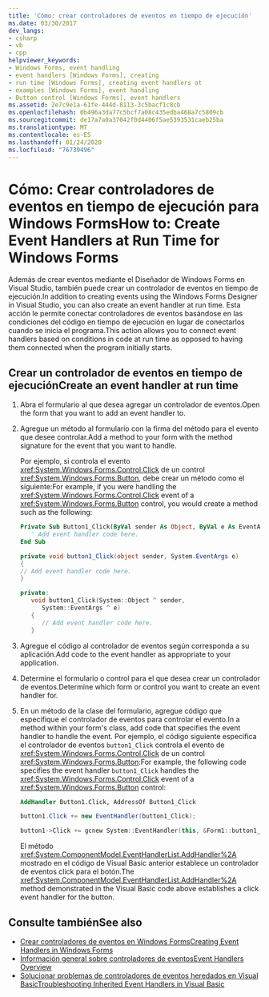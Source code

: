 ```yaml
---
title: 'Cómo: crear controladores de eventos en tiempo de ejecución'
ms.date: 03/30/2017
dev_langs:
- csharp
- vb
- cpp
helpviewer_keywords:
- Windows Forms, event handling
- event handlers [Windows Forms], creating
- run time [Windows Forms], creating event handlers at
- examples [Windows Forms], event handling
- Button control [Windows Forms], event handlers
ms.assetid: 2e7c9e1a-61fe-444d-8113-3c5bacf1c8cb
ms.openlocfilehash: 0b496a3da77c5bcf7a08c435edba468a7c5809cb
ms.sourcegitcommit: de17a7a0a37042f0d4406f5ae5393531caeb25ba
ms.translationtype: MT
ms.contentlocale: es-ES
ms.lasthandoff: 01/24/2020
ms.locfileid: "76739496"
---
```

# <a name="how-to-create-event-handlers-at-run-time-for-windows-forms"></a><span data-ttu-id="9bf6f-102">Cómo: Crear controladores de eventos en tiempo de ejecución para Windows Forms</span><span class="sxs-lookup"><span data-stu-id="9bf6f-102">How to: Create Event Handlers at Run Time for Windows Forms</span></span>

<span data-ttu-id="9bf6f-103">Además de crear eventos mediante el Diseñador de Windows Forms en Visual Studio, también puede crear un controlador de eventos en tiempo de ejecución.</span><span class="sxs-lookup"><span data-stu-id="9bf6f-103">In addition to creating events using the Windows Forms Designer in Visual Studio, you can also create an event handler at run time.</span></span> <span data-ttu-id="9bf6f-104">Esta acción le permite conectar controladores de eventos basándose en las condiciones del código en tiempo de ejecución en lugar de conectarlos cuando se inicia el programa.</span><span class="sxs-lookup"><span data-stu-id="9bf6f-104">This action allows you to connect event handlers based on conditions in code at run time as opposed to having them connected when the program initially starts.</span></span>

## <a name="create-an-event-handler-at-run-time"></a><span data-ttu-id="9bf6f-105">Crear un controlador de eventos en tiempo de ejecución</span><span class="sxs-lookup"><span data-stu-id="9bf6f-105">Create an event handler at run time</span></span>

1. <span data-ttu-id="9bf6f-106">Abra el formulario al que desea agregar un controlador de eventos.</span><span class="sxs-lookup"><span data-stu-id="9bf6f-106">Open the form that you want to add an event handler to.</span></span>

2. <span data-ttu-id="9bf6f-107">Agregue un método al formulario con la firma del método para el evento que desee controlar.</span><span class="sxs-lookup"><span data-stu-id="9bf6f-107">Add a method to your form with the method signature for the event that you want to handle.</span></span>

     <span data-ttu-id="9bf6f-108">Por ejemplo, si controla el evento <xref:System.Windows.Forms.Control.Click> de un control <xref:System.Windows.Forms.Button>, debe crear un método como el siguiente:</span><span class="sxs-lookup"><span data-stu-id="9bf6f-108">For example, if you were handling the <xref:System.Windows.Forms.Control.Click> event of a <xref:System.Windows.Forms.Button> control, you would create a method such as the following:</span></span>

    ```vb
    Private Sub Button1_Click(ByVal sender As Object, ByVal e As EventArgs)
       ' Add event handler code here.
    End Sub
    ```

    ```csharp
    private void button1_Click(object sender, System.EventArgs e)
    {
    // Add event handler code here.
    }
    ```

    ```cpp
    private:
       void button1_Click(System::Object ^ sender,
          System::EventArgs ^ e)
       {
          // Add event handler code here.
       }
    ```

3. <span data-ttu-id="9bf6f-109">Agregue el código al controlador de eventos según corresponda a su aplicación.</span><span class="sxs-lookup"><span data-stu-id="9bf6f-109">Add code to the event handler as appropriate to your application.</span></span>

4. <span data-ttu-id="9bf6f-110">Determine el formulario o control para el que desea crear un controlador de eventos.</span><span class="sxs-lookup"><span data-stu-id="9bf6f-110">Determine which form or control you want to create an event handler for.</span></span>

5. <span data-ttu-id="9bf6f-111">En un método de la clase del formulario, agregue código que especifique el controlador de eventos para controlar el evento.</span><span class="sxs-lookup"><span data-stu-id="9bf6f-111">In a method within your form's class, add code that specifies the event handler to handle the event.</span></span> <span data-ttu-id="9bf6f-112">Por ejemplo, el código siguiente especifica el controlador de eventos `button1_Click` controla el evento de <xref:System.Windows.Forms.Control.Click> de un control <xref:System.Windows.Forms.Button>:</span><span class="sxs-lookup"><span data-stu-id="9bf6f-112">For example, the following code specifies the event handler `button1_Click` handles the <xref:System.Windows.Forms.Control.Click> event of a <xref:System.Windows.Forms.Button> control:</span></span>

    ```vb
    AddHandler Button1.Click, AddressOf Button1_Click
    ```

    ```csharp
    button1.Click += new EventHandler(button1_Click);
    ```

    ```cpp
    button1->Click += gcnew System::EventHandler(this, &Form1::button1_Click);
    ```

     <span data-ttu-id="9bf6f-113">El método <xref:System.ComponentModel.EventHandlerList.AddHandler%2A> mostrado en el código de Visual Basic anterior establece un controlador de eventos click para el botón.</span><span class="sxs-lookup"><span data-stu-id="9bf6f-113">The <xref:System.ComponentModel.EventHandlerList.AddHandler%2A> method demonstrated in the Visual Basic code above establishes a click event handler for the button.</span></span>

## <a name="see-also"></a><span data-ttu-id="9bf6f-114">Consulte también</span><span class="sxs-lookup"><span data-stu-id="9bf6f-114">See also</span></span>

- [<span data-ttu-id="9bf6f-115">Crear controladores de eventos en Windows Forms</span><span class="sxs-lookup"><span data-stu-id="9bf6f-115">Creating Event Handlers in Windows Forms</span></span>](creating-event-handlers-in-windows-forms.md)
- [<span data-ttu-id="9bf6f-116">Información general sobre controladores de eventos</span><span class="sxs-lookup"><span data-stu-id="9bf6f-116">Event Handlers Overview</span></span>](event-handlers-overview-windows-forms.md)
- [<span data-ttu-id="9bf6f-117">Solucionar problemas de controladores de eventos heredados en Visual Basic</span><span class="sxs-lookup"><span data-stu-id="9bf6f-117">Troubleshooting Inherited Event Handlers in Visual Basic</span></span>](../../visual-basic/programming-guide/language-features/events/troubleshooting-inherited-event-handlers.md)
